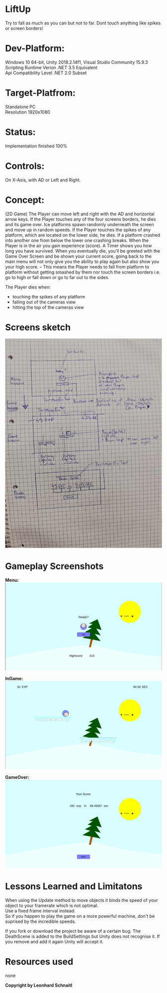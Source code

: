 # LiftUp
Try to fall as much as you can but not to far. Dont touch anything like spikes or screen borders!

# Dev-Platform: 
 Windows 10 64-bit, Unity 2018.2.14f1, Visual Studio Community 15.9.3 <br/>
 Scripting Runtime Verion .NET 3.5 Equivalent <br/>
 Api Compatibility Level .NET 2.0 Subset
 
# Target-Platfrom: 
 Standalone PC <br/>
 Resolution 1920x1080

# Status: 
 Implementation finished 100%

# Controls: 
 On X-Axis, with AD or Left and Right.

# Concept:
(2D Game)
The Player can move left and right with the AD and horizontal arrow keys. 
If the Player touches any of the four screens borders, he dies and its game over. 
Ice platforms spawn randomly underneath the screen and move up in random speeds. 
If the Player touches the spikes of any platform, which are located on the lower side, he dies. 
If a platform crashed into another one from below the lower one crashing breaks. 
When the Player is in the air you gain experience (score). 
A Timer shows you how long you have survived. When you eventually die, 
you’ll be greeted with the Game Over Screen and be shown your current score, 
going back to the main menu will not only give you the ability to play again but also show you your high score. 
– This means the Player needs to fall from platform to platform without getting smashed by them nor touch the screen borders i.e. go to high or fall down or go to far out to the sides.

The Player dies when:
 - touching the spikes of any platform
 - falling out of the cameras view
 - hitting the top of the cameras view


# Screens sketch
![Concept](Documents/concept-liftup1.jpg)

# Gameplay Screenshots

**Menu:** <br/>
![GameplayScreenshot1](Documents/GameplayScreenshot1.JPG)

**InGame:** <br/>
![GameplayScreenshot2](Documents/GameplayScreenshot2.JPG)

**GameOver:** <br/>
![GameplayScreenshot3](Documents/GameplayScreenshot3.JPG)

# Lessons Learned and Limitatons
When using the Update method to move objects it binds the speed of your object to your framerate which is not optimal.<br/>
Use a fixed frame interval instead. <br/>
So if you happen to play the game on a more powerful machine, don't be suprised by the incredible speeds.

If you fork or download the project be aware of a certain bug. The DeathScene is added to the BuildSettings but Unity does not recognise it. If you remove and add it again Unity will accept it.


# Resources used
none


**Copyright by Leonhard Schnaitl**
